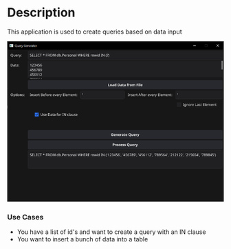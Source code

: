 # Description
This application is used to create queries based on data input

![Screenshot](screenshots/screenshot_01.png)

### Use Cases
- You have a list of id's and want to create a query with an IN clause
- You want to insert a bunch of data into a table